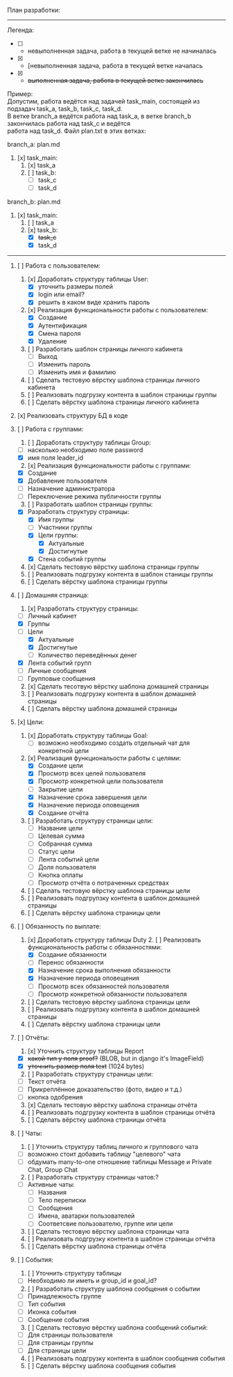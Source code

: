 План разработки:

-----------------------------------------------------------------------------------------------------------------------

Легенда:
- [ ] - невыполненная задача, работа в текущей ветке не начиналась
- [x] - [невыполненная задача, работа в текущей ветке началась
- [x] - ~~выполненная задача, работа в текущей ветке закончилась~~

Пример:\
Допустим, работа ведётся над задачей task_main, состоящей из подзадач task_a, task_b, task_c, task_d.\
В ветке branch_a ведётся работа над task_a, в ветке branch_b закончилась работа над task_c и ведётся\
работа над task_d. Файл plan.txt в этих ветках:

branch_a: plan.md
1. [x] task_main:
    1. [x] task_a
	2. [ ] task_b:
		- [ ] task_c
		- [ ] task_d

branch_b: plan.md
1. [x] task_main:
	1. [ ] task_a
	2. [x] task_b:
		- [x] ~~task_c~~
		- [x] task_d

-----------------------------------------------------------------------------------------------------------------------

1. [ ] Работа с пользователем:
	1. [x] Доработать структуру таблицы User:
		- [x] уточнить размеры полей
		- [x] login или email?
		- [x] решить в каком виде хранить пароль
	2. [x] Реализация функциональности работы с пользователем:
		- [x] Создание
		- [x] Аутентификация
		- [x] Смена пароля
		- [x] Удаление
	3. [ ] Разработать шаблон страницы личного кабинета
		- [ ] Выход
		- [ ] Изменить пароль
		- [ ] Изменить имя и фамилию
	4. [ ] Сделать тестовую вёрстку шаблона страницы личного кабинета
	5. [ ] Реализовать подгрузку контента в шаблон страницы группы
	6. [ ] Сделать вёрстку шаблона страницы личного кабинета

2. [x] Реализовать структуру БД в коде

3. [ ] Работа с группами:
	1. [ ] Доработать структуру таблицы Group:
	  - [ ] насколько необходимо поле password
	  - [x] имя поля leader_id
	2. [x] Реализация функциональности работы с группами:
	  - [x] Создание
	  - [x] Добавление пользователя
	  - [ ] Назначение администратора
	  - [ ] Переключение режима публичности группы
	3. [ ] Разработать шаблон страницы группы:
	  - [x] Разработать структуру страницы:
	  	- [x] Имя группы
	  	- [ ] Участники группы
	  	- [x] Цели группы:
	  		- [x] Актуальные
	  		- [x] Достигнутые
	  	- [x] Стена событий группы
	4. [x] Сделать тестовую вёрстку шаблона страницы группы
	5. [ ] Реализовать подгрузку контента в шаблон станицы группы
	6. [ ] Сделать вёрстку шаблона страницы группы

4. [ ] Домашняя страница:
	1. [x] Разработать структуру страницы:
	  - [ ] Личный кабинет
	  - [x] Группы
	  - [ ] Цели
	  	- [x] Актуальные
	  	- [x] Достигнутые
	  	- [ ] Количество переведённых денег
	  - [x] Лента событий групп
	  - [ ] Личные сообщения
	  - [ ] Групповые сообщения
	2. [x] Сделать тесотвую вёрстку шаблона домашней страницы
	3. [ ] Реализовать подгрузку контента в шаблон домашней страницы
	4. [ ] Сделать вёрстку шаблона домашней страницы

5. [x] Цели:
	1. [x] Доработать структуру таблицы Goal:
	   - [ ] возможно необходимо создать отдельный чат для конкретной цели
	2. [x] Реализация функциональости работы с целями:
	   - [x] Создание цели
	   - [x] Просмотр всех целей пользователя
	   - [x] Просмотр конкретной цели пользователя
	   - [ ] Закрытие цели
	   - [x] Назначение срока завершения цели
	   - [x] Назначение периода оповещения
	   - [x] Создание отчёта
	3. [ ] Разработать структуру страницы цели:
	   - [ ] Название цели
	   - [ ] Целевая сумма
	   - [ ] Собранная сумма
	   - [ ] Статус цели
	   - [ ] Лента событий цели
	   - [ ] Доля пользователя
	   - [ ] Кнопка оплаты
	   - [ ] Просмотр отчёта о потраченных средствах
	4. [ ] Сделать тестовую вёрстку шаблона страницы цели
	5. [ ] Реализовать подгрупзку контента в шаблон домашней страницы
	6. [ ] Сделать вёрстку шаблона страницы цели

6. [ ] Обязанность по выплате:
	1. [x] Доработать структуру таблицы Duty
    	2. [ ] Реализовать функциональность работы с обязанностями:
	   - [x] Создание обязанности
	   - [ ] Перенос обязанности
	   - [x] Назначение срока выполнения обязанности
	   - [x] Назначение периода оповещения
	   - [ ] Просмотр всех обязанностей пользователя
	   - [ ] Просмотр конкретной обязанности пользователя
	3. [ ] Сделать тестовую вёрстку шаблона страницы цели
	4. [ ] Реализовать подгрупзку контента в шаблон домашней страницы
	5. [ ] Сделать вёрстку шаблона страницы цели

7. [ ] Отчёты:
	1. [x] Уточнить структуру таблицы Report
	  - [x] ~~какой тип у поля proof?~~ (BLOB, but in django it's ImageField)
	  - [x] ~~уточнить размер поля text~~ (1024 bytes)
	2. [ ] Разработать структуру страницы цели:
	  - [ ] Текст отчёта
	  - [ ] Прикреплённое доказательство (фото, видео и т.д.)
	  - [ ] кнопка одобрения
	3. [x] Сделать тестовую вёрстку шаблона страницы отчёта
	4. [ ] Реализовать подгрузку контента в шаблон страницы отчёта
	5. [ ] Сделать вёрстку шаблона страницы отчёта

8. [ ] Чаты:
	1. [ ] Уточнить структуру таблиц личного и группового чата
	  - [ ] возможно стоит добавить таблицу "целевого" чата
	  - [ ] обдумать many-to-one отношение таблицы Message и Private Chat, Group Chat
	2. [ ] Разработать структуру страницы чатов:?
	  - [ ] Активные чаты:
	  	- [ ] Названия
	  	- [ ] Тело переписки
	  	- [ ] Сообщения
	  	- [ ] Имена, аватарки пользователей
	  	- [ ] Соответсвие пользователю, группе или цели
	3. [ ] Сделать тестовую вёрстку шаблона страницы чата
	4. [ ] Реализовать подгрузку контента в шаблон страницы отчёта
	5. [ ] Сделать вёрстку шаблона страницы отчёта

9. [ ] События:
	1. [ ] Уточнить структуру таблицы
	  - [ ] Необходимо ли иметь и group_id и goal_id?
	2. [ ] Разработать структуру шаблона сообщения о событии
	  - [ ] Принадлежность группе
	  - [ ] Тип события
	  - [ ] Иконка события
	  - [ ] Сообщение события
	3. [ ] Сделать тестовую вёрстку шаблона сообщений событий:
	  - [ ] Для страницы пользователя
	  - [ ] Для страницы группы
	  - [ ] Для страницы цели
	4. [ ] Реализовать подгрузку контента в шаблон сообщения события
	5. [ ] Сделать вёрстку шаблона сообщения события

